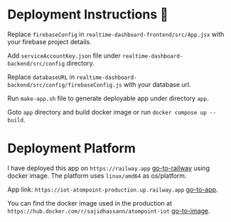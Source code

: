 # Deployment Instructions 📝

Replace `firebaseConfig` in `realtime-dashboard-frontend/src/App.jsx` with your firebase project details.

Add `serviceAccountKey.json` file under `realtime-dashboard-backend/src/config` directory.

Replace `databaseURL` in `realtime-dashboard-backend/src/config/firebaseConfig.js` with your database url.

Run `make-app.sh` file to generate deployable app under directory `app`.

Goto `app` directory and build docker image or run `docker compose up --build`.

# Deployment Platform

I have deployed this app on `https://railway.app` <a href="https://railway.app" target="_blank">go-to-railway</a> using docker image. The platform uses `linux/amd64` as os/platform.

App link: `https://iot-atompoint-production.up.railway.app` <a href="https://iot-atompoint-production.up.railway.app" target="_blank">go-to-app</a>.

You can find the docker image used in the production at `https://hub.docker.com/r/sajidhassann/atompoint-iot` <a href="https://hub.docker.com/r/sajidhassann/atompoint-iot" target="_blank">go-to-image</a>.
